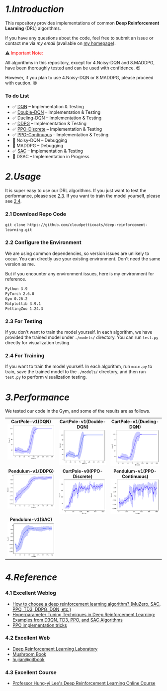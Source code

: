 # _1.Introduction_
This repository provides implementations of common **Deep Reinforcement Learning** (DRL) algorithms.

If you have any questions about the code, feel free to submit an issue or contact me via _my email_ (available on [my homepage](https://github.com/cloudpetticoats)).

⚠️ <font color=#FF0000 >Important Note:</font>

All algorithms in this repository, except for 4.Noisy-DQN and 8.MADDPG, have been thoroughly tested and can be used with confidence. 😍

However, if you plan to use 4.Noisy-DQN or 8.MADDPG, please proceed with caution. 😐

### To do List
- ✅ [DQN](https://github.com/cloudpetticoats/deep-reinforcement-learning/tree/main/1.%20DQN) – Implementation & Testing
- ✅ [Double-DQN](https://github.com/cloudpetticoats/deep-reinforcement-learning/tree/main/2.%20Double-DQN) – Implementation & Testing
- ✅ [Dueling-DQN](https://github.com/cloudpetticoats/deep-reinforcement-learning/tree/main/3.%20Dueling-DQN) – Implementation & Testing
- ✅ [DDPG](https://github.com/cloudpetticoats/deep-reinforcement-learning/tree/main/5.%20DDPG) – Implementation & Testing
- ✅ [PPO-Discrete](https://github.com/cloudpetticoats/deep-reinforcement-learning/tree/main/6.%20PPO-Discrete) – Implementation & Testing
- ✅ [PPO-Continuous](https://github.com/cloudpetticoats/deep-reinforcement-learning/tree/main/7.%20PPO-Continuous) – Implementation & Testing
- 🔧 Noisy-DQN – Debugging
- 🔧 MADDPG – Debugging
- ✅ [SAC](https://github.com/cloudpetticoats/deep-reinforcement-learning/tree/main/9.%20SAC) – Implementation & Testing
- 🚧 DSAC – Implementation in Progress

# _2.Usage_

It is super easy to use our DRL algorithms. If you just want to test the performance, please see [2.3](#23-for-testing). If you want to train the model yourself, please see [2.4](#24-for-training).

### 2.1 Download Repo Code
```
git clone https://github.com/cloudpetticoats/deep-reinforcement-learning.git
```

### 2.2 Configure the Environment

We are using common dependencies, so version issues are unlikely to occur. You can directly use your existing environment. Don't need the same version as me.

But if you encounter any environment issues, here is my environment for reference.
```
Python 3.9
PyTorch 2.6.0
Gym 0.26.2
Matplotlib 3.9.1
PettingZoo 1.24.3
```

### 2.3 For Testing

If you don't want to train the model yourself. In each algorithm, we have provided the trained model under `./models/` directory. You can run `test.py` directly for visualization testing.

### 2.4 For Training

If you want to train the model yourself. In each algorithm, run `main.py` to train, save the trained model to the `./models/` directory, and then run `test.py` to perform visualization testing. 

# _3.Performance_

We tested our code in the Gym, and some of the results are as follows.

<table style="width:100%; text-align:center;">
  <tr>
    <td style="vertical-align: top;">
      <div style="text-align: center;">
        <strong>CartPole-v1(DQN)</strong>
      </div>
      <div>
        <img src="./images/dqn_re.png" alt="Image 1" width="100%" height="100%">
      </div>
    </td>
    <td style="vertical-align: top;">
      <div style="text-align: center;">
        <strong>CartPole-v1(Double-DQN)</strong>
      </div>
      <div>
        <img src="./images/double_dqn_re.png" alt="Image 2" width="100%" height="100%">
      </div>
    </td>
    <td style="vertical-align: top;">
      <div style="text-align: center;">
        <strong>CartPole-v1(Dueling-DQN)</strong>
      </div>
      <div>
        <img src="./images/dueling_dqn_re.png" alt="Image 3" width="100%" height="100%">
      </div>
    </td>
  </tr>
  <tr>
    <td style="vertical-align: top;">
      <div style="text-align: center;">
        <strong>Pendulum-v1(DDPG)</strong>
      </div>
      <div>
        <img src="./images/ddpg_re.png" alt="Image 4" width="100%" height="100%">
      </div>
    </td>
    <td style="vertical-align: top;">
      <div style="text-align: center;">
        <strong>CartPole-v0(PPO-Discrete)</strong>
      </div>
      <div>
        <img src="./images/ppo_d_re.png" alt="Image 5" width="100%" height="100%">
      </div>
    </td>
    <td style="vertical-align: top;">
      <div style="text-align: center;">
        <strong>Pendulum-v1(PPO-Continuous)</strong>
      </div>
      <div>
        <img src="./images/ppo_c_re.png" alt="Image 6" width="100%" height="100%">
      </div>
    </td>
  </tr>
  <tr>
    <td style="vertical-align: top;">
      <div style="text-align: center;">
        <strong>Pendulum-v1(SAC)</strong>
      </div>
      <div>
        <img src="./images/sac.png" alt="Image 7" width="100%" height="100%">
      </div>
    </td>
  </tr>
</table>

# _4.Reference_
### 4.1 Excellent Weblog
- [How to choose a deep reinforcement learning algorithm? (MuZero, SAC, PPO, TD3, DDPG, DQN, etc.)](https://zhuanlan.zhihu.com/p/342919579)
- [Hyperparameter Tuning Techniques in Deep Reinforcement Learning: Examples from D3QN, TD3, PPO, and SAC Algorithms](https://zhuanlan.zhihu.com/p/345353294)
- [PPO implementation tricks](https://zhuanlan.zhihu.com/p/512327050)
### 4.2 Excellent Web
- [Deep Reinforcement Learning Laboratory](https://www.deeprlhub.com/)
- [Mushroom Book](https://datawhalechina.github.io/easy-rl/#/)
- [hujian@gitbook](https://hujian.gitbook.io/deep-reinforcement-learning)
### 4.3 Excellent Course
- [Professor Hung-yi Lee's Deep Reinforcement Learning Online Course](https://www.youtube.com/watch?v=z95ZYgPgXOY&list=PLJV_el3uVTsODxQFgzMzPLa16h6B8kWM_&index=1)
